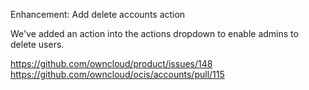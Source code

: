 Enhancement: Add delete accounts action

We've added an action into the actions dropdown to enable admins to delete users.

https://github.com/owncloud/product/issues/148
https://github.com/owncloud/ocis/accounts/pull/115
